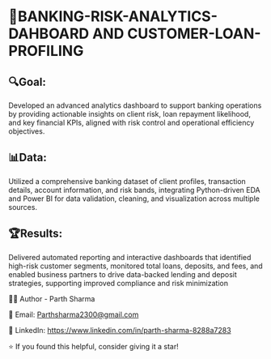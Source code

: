 # 🎯BANKING-RISK-ANALYTICS-DAHBOARD AND CUSTOMER-LOAN-PROFILING

## 🔍Goal:
Developed an advanced analytics dashboard to support banking operations by providing actionable insights on client risk, loan repayment likelihood, and key financial KPIs, aligned with risk control and operational efficiency objectives.

## 📊Data:
Utilized a comprehensive banking dataset of client profiles, transaction details, account information, and risk bands, integrating Python-driven EDA and Power BI for data validation, cleaning, and visualization across multiple sources.

## 🏆Results:
Delivered automated reporting and interactive dashboards that identified high-risk customer segments, monitored total loans, deposits, and fees, and enabled business partners to drive data-backed lending and deposit strategies, supporting improved compliance and risk minimization


👨‍💻 Author - Parth Sharma

📧 Email: Parthsharma2300@gmail.com

🔗 LinkedIn: https://www.linkedin.com/in/parth-sharma-8288a7283

⭐ If you found this helpful, consider giving it a star!
